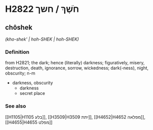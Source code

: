 # H2822 חֹשֶׁךְ / חשך

## chôshek

_(kho-shek' | hoh-SHEK | hoh-SHEK)_

### Definition

from H2821; the dark; hence (literally) darkness; figuratively, misery, destruction, death, ignorance, sorrow, wickedness; dark(-ness), night, obscurity; n-m

- darkness, obscurity
  - darkness
  - secret place

### See also

[[H1105|H1105 בלע]], [[H3509|H3509 יתת]], [[H4652|H4652 מפלאה]], [[H4655|H4655 מפלט]]
